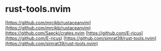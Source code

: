 # rust-tools.nvim

[https://github.com/mrcjkb/rustaceanvim](https://github.com/mrcjkb/rustaceanvim) 
[ihttps://github.com/Saecki/crates.nvim](https://github.com/Saecki/crates.nvim) 
[https://github.com/E-ricus](https://github.com/E-ricus) 
[https://github.com/simrat39/rust-tools.nvim](https://github.com/simrat39/rust-tools.nvim) 
